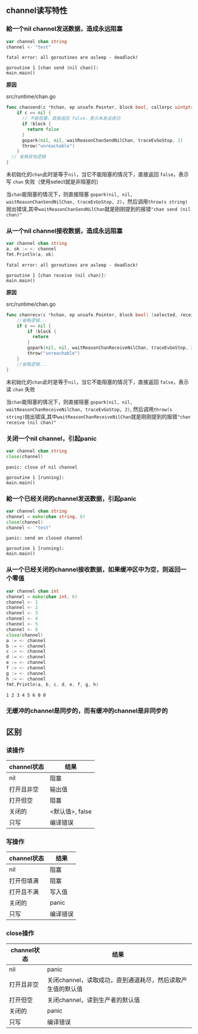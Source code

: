 ## channel读写特性

### 給一个nil channel发送数据，造成永远阻塞

```go
var channel chan string
channel <- "test"
```

```
fatal error: all goroutines are asleep - deadlock!

goroutine 1 [chan send (nil chan)]:
main.main()
```

**原因**

src/runtime/chan.go

```go
func chansend(c *hchan, ep unsafe.Pointer, block bool, callerpc uintptr) bool {
    if c == nil {
      // 不能阻塞，直接返回 false，表示未发送成功
      if !block {
        return false
      }
      gopark(nil, nil, waitReasonChanSendNilChan, traceEvGoStop, 2)
      throw("unreachable")
    }
  // 省略其他逻辑
}
```

未初始化的`chan`此时是等于`nil`，当它不能阻塞的情况下，直接返回 `false`，表示写 `chan` 失败（使用select就是非阻塞的）

当`chan`能阻塞的情况下，则直接阻塞 `gopark(nil, nil, waitReasonChanSendNilChan, traceEvGoStop, 2)`，然后调用`throw(s string)`抛出错误,其中`waitReasonChanSendNilChan`就是刚刚提到的报错`"chan send (nil chan)"`

### 从一个nil channel接收数据，造成永远阻塞

```go
var channel chan string
a, ok := <- channel
fmt.Println(a, ok)
```

```
fatal error: all goroutines are asleep - deadlock!

goroutine 1 [chan receive (nil chan)]:
main.main()
```

**原因**

src/runtime/chan.go

```go
func chanrecv(c *hchan, ep unsafe.Pointer, block bool) (selected, received bool) {
    //省略逻辑...
    if c == nil {
        if !block {
          return
        }
        gopark(nil, nil, waitReasonChanReceiveNilChan, traceEvGoStop, 2)
        throw("unreachable")
    }
    //省略逻辑...
} 
```

未初始化的`chan`此时是等于`nil`，当它不能阻塞的情况下，直接返回 `false`，表示读 `chan` 失败

当`chan`能阻塞的情况下，则直接阻塞 `gopark(nil, nil, waitReasonChanReceiveNilChan, traceEvGoStop, 2)`, 然后调用`throw(s string)`抛出错误,其中`waitReasonChanReceiveNilChan`就是刚刚提到的报错`"chan receive (nil chan)"`

### 关闭一个nil channel，引起panic

```go
var channel chan string
close(channel)
```

```
panic: close of nil channel

goroutine 1 [running]:
main.main()
```

### 給一个已经关闭的channel发送数据，引起panic

```go
var channel chan string
channel = make(chan string, 6)
close(channel)
channel <- "test"
```

```
panic: send on closed channel

goroutine 1 [running]:
main.main()
```

### 从一个已经关闭的channel接收数据，如果缓冲区中为空，则返回一个零值

```go
var channel chan int
channel = make(chan int, 6)
channel <- 1
channel <- 2
channel <- 3
channel <- 4
channel <- 5
channel <- 6
close(channel)
a := <- channel
b := <- channel
c := <- channel
d := <- channel
e := <- channel
f := <- channel
g := <- channel
h := <- channel
fmt.Println(a, b, c, d, e, f, g, h)
```

```
1 2 3 4 5 6 0 0
```

### 无缓冲的channel是同步的，而有缓冲的channel是非同步的

## 区别

### 读操作

| channel状态 | 结果            |
| ----------- | --------------- |
| nil         | 阻塞            |
| 打开且非空  | 输出值          |
| 打开但空    | 阻塞            |
| 关闭的      | <默认值>, false |
| 只写        | 编译错误        |

### 写操作

| channel状态 | 结果     |
| ----------- | -------- |
| nil         | 阻塞     |
| 打开但填满  | 阻塞     |
| 打开且不满  | 写入值   |
| 关闭的      | panic    |
| 只写        | 编译错误 |

### close操作

| channel状态 | 结果                                                        |
| ----------- | ----------------------------------------------------------- |
| nil         | panic                                                       |
| 打开且非空  | 关闭channel，读取成功，直到通道耗尽，然后读取产生值的默认值 |
| 打开但空    | 关闭channel，读到生产者的默认值                             |
| 关闭的      | panic                                                       |
| 只写        | 编译错误                                                    |